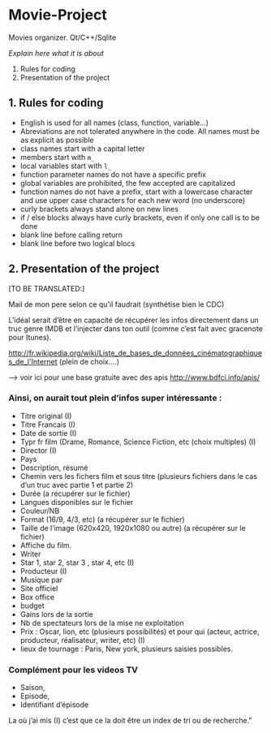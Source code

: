 # Movie-Project

Movies organizer. Qt/C++/Sqlite

*Explain here what it is about*

1. Rules for coding
2. Presentation of the project

## 1. Rules for coding

 - English is used for all names (class, function, variable…)
 - Abreviations are not tolerated anywhere in the code. All names must be as explicit as possible
 - class names start with a capital letter
 - members start with `m_`
 - local variables start with `l_`
 - function parameter names do not have a specific prefix
 - global variables are prohibited, the few accepted are capitalized
 - function names do not have a prefix, start with a lowercase character and use upper case characters for each new word (no underscore)
 - curly brackets always stand alone on new lines
 - if / else blocks always have curly brackets, even if only one call is to be done
 - blank line before calling return
 - blank line before two logical blocs

## 2. Presentation of the project

[TO BE TRANSLATED:]

Mail de mon pere selon ce qu'il faudrait (synthétise bien le CDC)

L’idéal serait d’être en capacité de récupérer les infos directement dans un truc genre IMDB et l’injecter dans ton outil (comme c’est fait avec gracenote pour Itunes).

http://fr.wikipedia.org/wiki/Liste_de_bases_de_données_cinématographiques_de_l'Internet (plein de choix….)

—> voir ici pour une base gratuite avec des apis http://www.bdfci.info/apis/

### Ainsi, on aurait tout plein d’infos super intéressante :
* Titre original (I)
* Titre Francais (I)
* Date de sortie (I)
* Typr fr film (Drame, Romance, Science Fiction, etc (choix multiples) (I)
* Director (I)
* Pays
* Description, résumé
* Chemin vers les fichers film et sous titre (plusieurs fichiers dans le cas d’un truc avec partie 1 et partie 2)
* Durée (a récupérer sur le fichier)
* Langues disponibles sur le fichier
* Couleur/NB
* Format (16/9, 4/3, etc) (a récupérer sur le fichier)
* Taille de l’image (620x420, 1920x1080 ou autre) (a récupérer sur le fichier)
* Affiche du film.
* Writer
* Star 1, star 2, star 3 , star 4, etc (I)
* Producteur (I)
* Musique par
* Site officiel
* Box office
* budget
* Gains lors de la sortie
* Nb de spectateurs lors de la mise ne exploitation
* Prix : Oscar, lion, etc (plusieurs possibilités) et pour qui (acteur, actrice, producteur, réalisateur, writer, etc) (I)
* lieux de tournage : Paris, New york, plusieurs saisies possibles.

### Complément pour les videos TV
* Saison,
* Episode,
* Identifiant d’épisode


La où j’ai mis (I) c’est que ce la doit être un index de tri ou de recherche."
